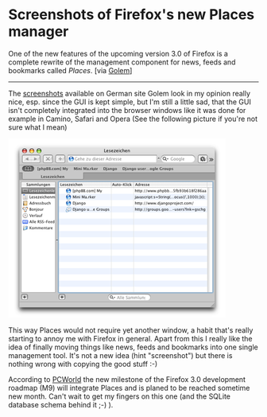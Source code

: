 # Screenshots of Firefox's new Places manager

One of the new features of the upcoming version 3.0 of Firefox is a complete rewrite of the management component for news, feeds and bookmarks called *Places*. [via [Golem](http://www.golem.de/0709/54712.html)]

-------------------------------

The [screenshots](http://scr3.golem.de/?d=0709/Firefox_3_Places&a=54712) available on German site Golem look in my opinion really nice, esp. since the GUI is kept simple, but I'm still a little sad, that the GUI isn't completely integrated into the browser windows like it was done for example in Camino, Safari and Opera (See the following picture if you're not sure what I mean)

<img src="bm_safari.png" alt="Bookmarks in Safari" class="figure" />

This way Places would not require yet another window, a habit that's really starting to annoy me with Firefox in general. Apart from this I really like the idea of finally moving things like news, feeds and bookmarks into one single management tool. It's not a new idea (hint "screenshot") but there is nothing wrong with copying the good stuff :-)

According to [PCWorld](http://www.pcworld.com/article/id,137087-c,mozilla/article.html) the new milestone of the Firefox 3.0 development roadmap (M9) will integrate Places and is planed to be reached sometime new month. Can't wait to get my fingers on this one (and the SQLite database schema behind it ;-) ).
